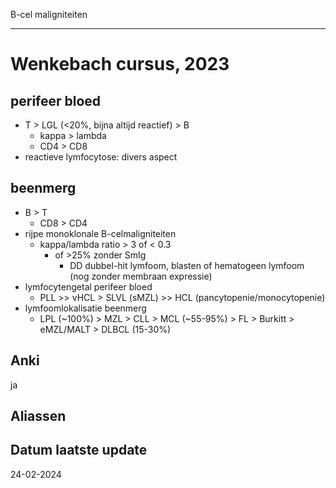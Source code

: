 B-cel maligniteiten
___
# Wenkebach cursus, 2023
## perifeer bloed
- T > LGL (<20%, bijna altijd reactief) > B
	- kappa > lambda
	- CD4 > CD8
- reactieve lymfocytose: divers aspect
## beenmerg
- B > T
	- CD8 > CD4
- rijpe monoklonale B-celmaligniteiten
	- kappa/lambda ratio > 3 of < 0.3
		- of >25% zonder SmIg
			- DD dubbel-hit lymfoom, blasten of hematogeen lymfoom (nog zonder membraan expressie)
- lymfocytengetal perifeer bloed
	- PLL >> vHCL > SLVL (sMZL) >> HCL (pancytopenie/monocytopenie)
- lymfoomlokalisatie beenmerg
	- LPL (~100%) > MZL > CLL > MCL (~55-95%) > FL > Burkitt > eMZL/MALT > DLBCL (15-30%)
## Anki
ja
## Aliassen
## Datum laatste update
24-02-2024